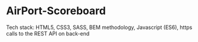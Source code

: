 # AirPort-Scoreboard

Tech stack: HTML5, CSS3, SASS, BEM methodology, Javascript (ES6), https calls to the REST API on back-end
